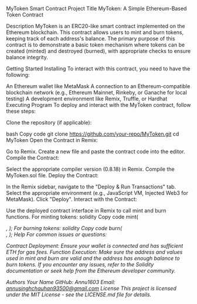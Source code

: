 MyToken Smart Contract
Project Title
MyToken: A Simple Ethereum-Based Token Contract

Description
MyToken is an ERC20-like smart contract implemented on the Ethereum blockchain. This contract allows users to mint and burn tokens, keeping track of each address's balance. The primary purpose of this contract is to demonstrate a basic token mechanism where tokens can be created (minted) and destroyed (burned), with appropriate checks to ensure balance integrity.

Getting Started
Installing
To interact with this contract, you need to have the following:

An Ethereum wallet like MetaMask
A connection to an Ethereum-compatible blockchain network (e.g., Ethereum Mainnet, Rinkeby, or Ganache for local testing)
A development environment like Remix, Truffle, or Hardhat
Executing Program
To deploy and interact with the MyToken contract, follow these steps:

Clone the repository (if applicable):

bash
Copy code
git clone https://github.com/your-repo/MyToken.git
cd MyToken
Open the Contract in Remix:

Go to Remix.
Create a new file and paste the contract code into the editor.
Compile the Contract:

Select the appropriate compiler version (0.8.18) in Remix.
Compile the MyToken.sol file.
Deploy the Contract:

In the Remix sidebar, navigate to the "Deploy & Run Transactions" tab.
Select the appropriate environment (e.g., JavaScript VM, Injected Web3 for MetaMask).
Click "Deploy".
Interact with the Contract:

Use the deployed contract interface in Remix to call mint and burn functions.
For minting tokens:
solidity
Copy code
mint(<address>, <value>);
For burning tokens:
solidity
Copy code
burn(<address>, <value>);
Help
For common issues or questions:

Contract Deployment: Ensure your wallet is connected and has sufficient ETH for gas fees.
Function Execution: Make sure the address and values used in mint and burn are valid and the address has enough balance to burn tokens.
If you encounter any issues, refer to the Solidity documentation or seek help from the Ethereum developer community.

Authors
Your Name
GitHub: Annu1603
Email: annusinghchauhan93500@gmail.com
License
This project is licensed under the MIT License - see the LICENSE.md file for details.


